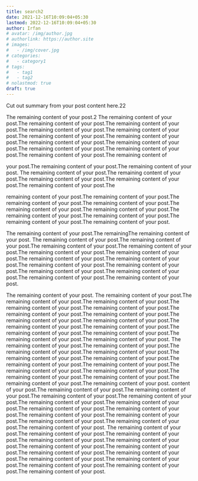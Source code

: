 ```yaml
---
title: search2
date: 2021-12-16T10:09:04+05:30
lastmod: 2022-12-16T10:09:04+05:30
author: Irfan
# avatar: /img/author.jpg
# authorlink: https://author.site
# images:
#   - /img/cover.jpg
# categories:
#   - category1
# tags:
#   - tag1
#   - tag2
# nolastmod: true
draft: true
---
```


Cut out summary from your post content here.22

<!--more-->

The remaining content of your post.2
The remaining content of your post.The remaining content of your post.The remaining content of your post.The remaining content of your post.The remaining content of your post.The remaining content of your post.The remaining content of your post.The remaining content of your post.The remaining content of your post.The remaining content of your post.The remaining content of your post.The remaining content of your post.The remaining content of 


your post.The remaining content of your post.The remaining content of your post.
The remaining content of your post.The remaining content of your post.The remaining content of your post.The remaining content of your post.The remaining content of your post.The 

remaining content of your post.The remaining content of your post.The remaining content of your post.The remaining content of your post.The remaining content of your post.The remaining content of your post.The remaining content of your post.The remaining content of your post.The remaining content of your post.The remaining content of your post.


The remaining content of your post.The remainingThe remaining content of your post.
The remaining content of your post.The remaining content of your post.The remaining content of your post.The remaining content of your post.The remaining content of your post.The remaining content of your post.The remaining content of your post.The remaining content of your post.The remaining content of your post.The remaining content of your post.The remaining content of your post.The remaining content of your post.The remaining content of your post.The remaining content of your post.

The remaining content of your post.
The remaining content of your post.The remaining content of your post.The remaining content of your post.The remaining content of your post.The remaining content of your post.The remaining content of your post.The remaining content of your post.The remaining content of your post.The remaining content of your post.The remaining content of your post.The remaining content of your post.The remaining content of your post.The remaining content of your post.The remaining content of your post.The remaining content of your post.
The remaining content of your post.The remaining content of your post.The remaining content of your post.The remaining content of your post.The remaining content of your post.The remaining content of your post.The remaining content of your post.The remaining content of your post.The remaining content of your post.The remaining content of your post.The remaining content of your post.The remaining content of your post.The remaining content of your post.The remaining content of your post. content of your post.The remaining content of your post.The remaining content of your post.The remaining content of your post.The remaining content of your post.The remaining content of your post.The remaining content of your post.The remaining content of your post.The remaining content of your post.The remaining content of your post.The remaining content of your post.The remaining content of your post.The remaining content of your post.The remaining content of your post.
The remaining content of your post.The remaining content of your post.The remaining content of your post.The remaining content of your post.The remaining content of your post.The remaining content of your post.The remaining content of your post.The remaining content of your post.The remaining content of your post.The remaining content of your post.The remaining content of your post.The remaining content of your post.The remaining content of your post.The remaining content of your post.